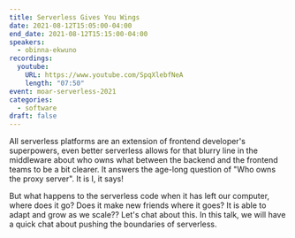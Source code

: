 ```yaml
---
title: Serverless Gives You Wings
date: 2021-08-12T15:05:00-04:00
end_date: 2021-08-12T15:15:00-04:00
speakers:
  - obinna-ekwuno
recordings:
  youtube:
    URL: https://www.youtube.com/SpqXlebfNeA
    length: "07:50"
event: moar-serverless-2021
categories:
  - software
draft: false
---
```


All serverless platforms are an extension of frontend developer's superpowers, even better serverless allows for that blurry line in the middleware about who owns what between the backend and the frontend teams to be a bit clearer. It answers the age-long question of "Who owns the proxy server". It is I, it says!

But what happens to the serverless code when it has left our computer, where does it go? Does it make new friends where it goes? It is able to adapt and grow as we scale?? Let's chat about this. In this talk, we will have a quick chat about pushing the boundaries of serverless.

